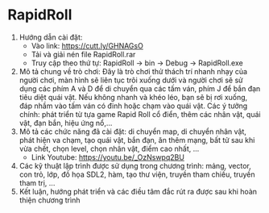 # RapidRoll
1. Hướng dẫn cài đặt:
   + Vào link: https://cutt.ly/GHNAGsO
   + Tải và giải nén file RapidRoll.rar
   + Truy cập theo thứ tự: RapidRoll -> bin -> Debug -> RapidRoll.exe
2. Mô tả chung về trò chơi: Đây là trò chơi thử thách trí nhanh nhạy của người chơi, màn hình sẽ liên tục trôi xuống dưới và người chơi sẽ sử dụng các phím A và D để di chuyển qua các tấm ván, phím J để bắn đạn tiêu diệt quái vật. Nếu không nhanh và khéo léo, bạn sẽ bị rơi xuống, đáp nhầm vào tấm ván có đinh hoặc chạm vào quái vật.
   Các ý tưởng chính: phát triển từ tựa game Rapid Roll cổ điển, thêm các nhân vật, quái vật, đạn bắn, hiệu ứng nổ,...
3. Mô tả các chức năng đã cài đặt: di chuyển map, di chuyển nhân vật, phát hiện va chạm, tạo quái vật, bắn đạn, ăn thêm mạng, bất tử sau khi vừa chết, chọn level, chọn nhân vật, điểm cao nhất, ... 
   + Link Youtube: https://youtu.be/_OzNswpq2BU
4. Các kỹ thuật lập trình được sử dụng trong chương trình: mảng, vector, con trỏ, lớp, đồ họa SDL2, hàm, tạo thư viện, truyền tham chiếu, truyền tham trị, ...
5. Kết luận, hướng phát triển và các điều tâm đắc rút ra được sau khi hoàn thiện chương trình
